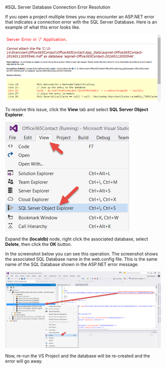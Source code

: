 #SQL Server Database Connection Error Resolution

If you open a project multiple times you may encounter an ASP.NET error that indicates a connection error with the SQL Server Database.  Here is an example of what this error looks like.

![](Images/SQL-DB-Error.png)

To resolve this issue, click the **View** tab and select **SQL Server Object Explorer**.

![](Images/SQL-Server-Object-Explorer.png)

Expand the **(localdb)** node, right click the associated database, select **Delete**, then click the **OK** button.  

In the screenshot below you can see this operation.  The screenshot shows the associated SQL Database name in the web.config file.  This is the same name of the SQL Database shown in the ASP.NET error message.

![](Images/Delete-SQL-DB.png)


Now, re-run the VS Project and the database will be re-created and the error will go away.